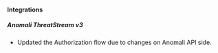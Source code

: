 
#### Integrations

##### Anomali ThreatStream v3

- Updated the Authorization flow due to changes on Anomali API side.
